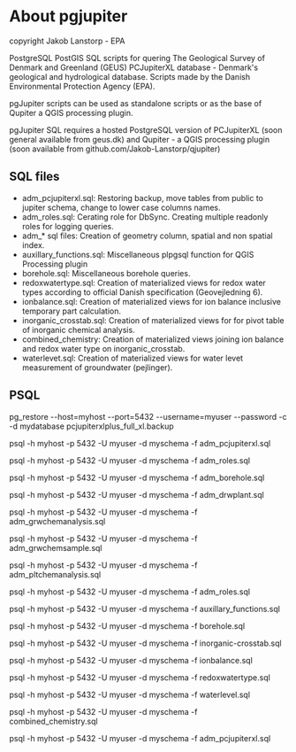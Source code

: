 # About pgjupiter 

copyright Jakob Lanstorp - EPA

PostgreSQL PostGIS SQL scripts for quering The Geological Survey of Denmark and Greenland (GEUS) PCJupiterXL database - Denmark's geological and hydrological database. Scripts made by the Danish Environmental Protection Agency (EPA).

pgJupiter scripts can be used as standalone scripts or as the base of Qupiter a QGIS processing plugin.

pgJupiter SQL requires a hosted PostgreSQL version of PCJupiterXL (soon general available from geus.dk) and
Qupiter - a QGIS processing plugin (soon available from github.com/Jakob-Lanstorp/qjupiter)

## SQL files 

* adm_pcjupiterxl.sql: Restoring backup, move tables from public to jupiter schema, change to lower case columns names. 
* adm_roles.sql: Cerating role for DbSync. Creating multiple readonly roles for logging queries.
* adm_* sql files: Creation of geometry column, spatial and non spatial index.
* auxillary_functions.sql: Miscellaneous plpgsql function for QGIS Processing plugin
* borehole.sql: Miscellaneous borehole queries.
* redoxwatertype.sql: Creation of materialized views for redox water types according to official Danish specification 
(Geovejledning 6).
* ionbalance.sql: Creation of materialized views for ion balance inclusive temporary part calculation.
* inorganic_crosstab.sql: Creation of materialized views for for pivot table of inorganic chemical analysis.
* combined_chemistry: Creation of materialized views joining ion balance and redox water type on inorganic_crosstab.
* waterlevet.sql: Creation of materialized views for water levet measurement of groundwater (pejlinger).

## PSQL

pg_restore --host=myhost --port=5432 --username=myuser --password -c -d mydatabase pcjupiterxlplus_full_xl.backup

psql -h myhost -p 5432 -U myuser -d myschema -f adm_pcjupiterxl.sql

psql -h myhost -p 5432 -U myuser -d myschema -f adm_roles.sql

psql -h myhost -p 5432 -U myuser -d myschema -f adm_borehole.sql

psql -h myhost -p 5432 -U myuser -d myschema -f adm_drwplant.sql

psql -h myhost -p 5432 -U myuser -d myschema -f adm_grwchemanalysis.sql

psql -h myhost -p 5432 -U myuser -d myschema -f adm_grwchemsample.sql

psql -h myhost -p 5432 -U myuser -d myschema -f adm_pltchemanalysis.sql

psql -h myhost -p 5432 -U myuser -d myschema -f adm_roles.sql

psql -h myhost -p 5432 -U myuser -d myschema -f auxillary_functions.sql

psql -h myhost -p 5432 -U myuser -d myschema -f borehole.sql

psql -h myhost -p 5432 -U myuser -d myschema -f inorganic-crosstab.sql

psql -h myhost -p 5432 -U myuser -d myschema -f ionbalance.sql

psql -h myhost -p 5432 -U myuser -d myschema -f redoxwatertype.sql

psql -h myhost -p 5432 -U myuser -d myschema -f waterlevel.sql

psql -h myhost -p 5432 -U myuser -d myschema -f combined_chemistry.sql

psql -h myhost -p 5432 -U myuser -d myschema -f adm_pcjupiterxl.sql
